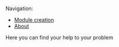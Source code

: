 Navigation:

- [ Module creation](https://github.com/ssavnayt/RSSP/blob/main/docs/module-creation.md)
- [About](https://github.com/ssavnayt/RSSP/blob/main/README.md)

Here you can find your help to your problem
